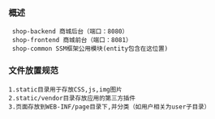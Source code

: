 

### 概述

     shop-backend 商城后台（端口：8080）
     shop-frontend 商城前台（端口：8081）
     shop-common SSM框架公用模块(entity包含在这位置)

### 文件放置规范
    1.static目录用于存放CSS,js,img图片
    2.static/vendor目录存放应用的第三方插件
    3.页面存放到WEB-INF/page目录下,并分类（如用户相关为user子目录）